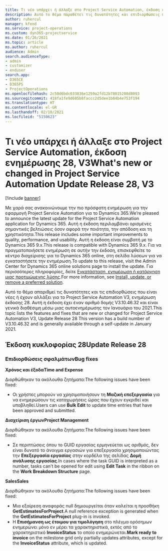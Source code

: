 ```yaml
---
title: Τι νέο υπάρχει ή άλλαξε στο Project Service Automation, έκδοση ενημέρωσης 28, V3
description: Αυτό το θέμα παραθέτει τις δυνατότητες και επιδιορθώσεις που είναι διαθέσιμες στο Project Service Automation, έκδοση ενημέρωσης 28, V3.
author: ruhercul
manager: kfend
ms.service: project-operations
ms.custom: dyn365-projectservice
ms.date: 01/26/2021
ms.topic: article
ms.author: ruhercul
audience: Admin
search.audienceType:
- admin
- customizer
- enduser
search.app:
- D365CE
- D365PS
- ProjectOperations
ms.openlocfilehash: 2c50d6bdc033836e1259a2fd12b78015280d8093
ms.sourcegitcommit: 418fa1fe9d605b8faccc2d5dee1b04b4e753f194
ms.translationtype: HT
ms.contentlocale: el-GR
ms.lasthandoff: 02/10/2021
ms.locfileid: "5150623"
---
```

# <a name="whats-new-or-changed-in-project-service-automation-update-release-28-v3"></a><span data-ttu-id="28b5f-103">Τι νέο υπάρχει ή άλλαξε στο Project Service Automation, έκδοση ενημέρωσης 28, V3</span><span class="sxs-lookup"><span data-stu-id="28b5f-103">What's new or changed in Project Service Automation Update Release 28, V3</span></span>

[!include [banner](../includes/psa-now-project-operations.md)]

<span data-ttu-id="28b5f-104">Με χαρά σας ανακοινώνουμε την πιο πρόσφατη ενημέρωση για την εφαρμογή Project Service Automation για το Dynamics 365.</span><span class="sxs-lookup"><span data-stu-id="28b5f-104">We’re pleased to announce the latest update for the Project Service Automation application for Dynamics 365.</span></span> <span data-ttu-id="28b5f-105">Αυτή η έκδοση περιλαμβάνει ορισμένες σημαντικές βελτιώσεις όσον αφορά την ποιότητα, την απόδοση και τη χρηστικότητα.</span><span class="sxs-lookup"><span data-stu-id="28b5f-105">This release includes some important improvements to quality, performance, and usability.</span></span> <span data-ttu-id="28b5f-106">Αυτή η έκδοση είναι συμβατή με το Dynamics 365 9.x.</span><span class="sxs-lookup"><span data-stu-id="28b5f-106">This release is compatible with Dynamics 365 9.x.</span></span> <span data-ttu-id="28b5f-107">Για να πραγματοποιήσετε ενημέρωση σε αυτήν την έκδοση, επισκεφθείτε το κέντρο διαχείρισης για το Dynamics 365 online, στη σελίδα λύσεων για να εγκαταστήσετε την ενημέρωση.</span><span class="sxs-lookup"><span data-stu-id="28b5f-107">To update to this release, visit the Admin Center for Dynamics 365 online solutions page to install the update.</span></span> <span data-ttu-id="28b5f-108">Για περισσότερες πληροφορίες, δείτε [Εγκατάσταση, ενημέρωση ή κατάργηση μιας προτιμώμενης λύσης](https://docs.microsoft.com/power-platform/admin/install-remove-preferred-solution).</span><span class="sxs-lookup"><span data-stu-id="28b5f-108">For more information, see [Install, update, or remove a preferred solution](https://docs.microsoft.com/power-platform/admin/install-remove-preferred-solution).</span></span>

<span data-ttu-id="28b5f-109">Αυτό το θέμα απαριθμεί τις δυνατότητες και τις επιδιορθώσεις που είναι νέες ή έχουν αλλάξει για το Project Service Automation V3, ενημέρωση έκδοσης 28. Αυτή η έκδοση έχει έναν αριθμό δομής V3.10.46.32 και είναι γενικά διαθέσιμη μέσω μιας αυτοενημέρωσης τον Ιανουάριο του 2021.</span><span class="sxs-lookup"><span data-stu-id="28b5f-109">This topic lists the features and fixes that are new or changed for Project Service Automation V3, Update Release 28 This version has a build number of V3.10.46.32 and is generally available through a self-update in January 2021.</span></span>

## <a name="update-release-28"></a><span data-ttu-id="28b5f-110">Έκδοση κυκλοφορίας 28</span><span class="sxs-lookup"><span data-stu-id="28b5f-110">Update Release 28</span></span>

### <a name="bug-fixes"></a><span data-ttu-id="28b5f-111">Επιδιορθώσεις σφαλμάτων</span><span class="sxs-lookup"><span data-stu-id="28b5f-111">Bug fixes</span></span>

<span data-ttu-id="28b5f-112">**Χρόνος και έξοδα**</span><span class="sxs-lookup"><span data-stu-id="28b5f-112">**Time and Expense**</span></span>

<span data-ttu-id="28b5f-113">Διορθώθηκαν τα ακόλουθα ζητήματα:</span><span class="sxs-lookup"><span data-stu-id="28b5f-113">The following issues have been fixed:</span></span>

- <span data-ttu-id="28b5f-114">Οι χρήστες μπορούν να χρησιμοποιήσουν τη **Μαζική επεξεργασία** για να ενημερώσουν τις καταχωρήσεις ώρας που έχουν εγκριθεί και υποβληθεί.</span><span class="sxs-lookup"><span data-stu-id="28b5f-114">Users can use **Bulk Edit** to update time entries that have been approved and submitted.</span></span>

<span data-ttu-id="28b5f-115">**Διαχείριση έργων**</span><span class="sxs-lookup"><span data-stu-id="28b5f-115">**Project Management**</span></span>

<span data-ttu-id="28b5f-116">Διορθώθηκαν τα ακόλουθα ζητήματα:</span><span class="sxs-lookup"><span data-stu-id="28b5f-116">The following issues have been fixed:</span></span>

- <span data-ttu-id="28b5f-117">Σε περιπτώσεις όπου το GUID εργασίας ερμηνεύεται ως αριθμός, δεν είναι δυνατό το άνοιγμα εργασιών για επεξεργασία χρησιμοποιώντας την **Επεξεργασία εργασίας** στην κορδέλα της σελίδας **Δομή ανάλυσης εργασίας**.</span><span class="sxs-lookup"><span data-stu-id="28b5f-117">In cases where the task GUID is interpreted as a number, tasks can't be opened for edit using **Edit Task** in the ribbon on the **Work Breakdown Structure** page.</span></span>

<span data-ttu-id="28b5f-118">**Sales**</span><span class="sxs-lookup"><span data-stu-id="28b5f-118">**Sales**</span></span>

<span data-ttu-id="28b5f-119">Διορθώθηκαν τα ακόλουθα ζητήματα:</span><span class="sxs-lookup"><span data-stu-id="28b5f-119">The following issues have been fixed:</span></span>

- <span data-ttu-id="28b5f-120">Μια εξαίρεση αναφοράς null δημιουργείται όταν καλείται η προσθήκη **GetEstimatesForProject**.</span><span class="sxs-lookup"><span data-stu-id="28b5f-120">A null reference exception is generated when the **GetEstimatesForProject** plug-in is invoked.</span></span>
- <span data-ttu-id="28b5f-121">Η **Επισήμανση ως έτοιμου για τιμολόγηση** στο πλέγμα ορόσημων ενημερώνει μόνο εν μέρει τα χαρακτηριστικά, εκτός από το χαρακτηριστικό **InvoiceStatus** το οποίο ενημερώνεται.</span><span class="sxs-lookup"><span data-stu-id="28b5f-121">**Mark ready to invoice** on the milestone grid only partially updates attributes, except for the **InvoiceStatus** attribute, which is updated.</span></span>

